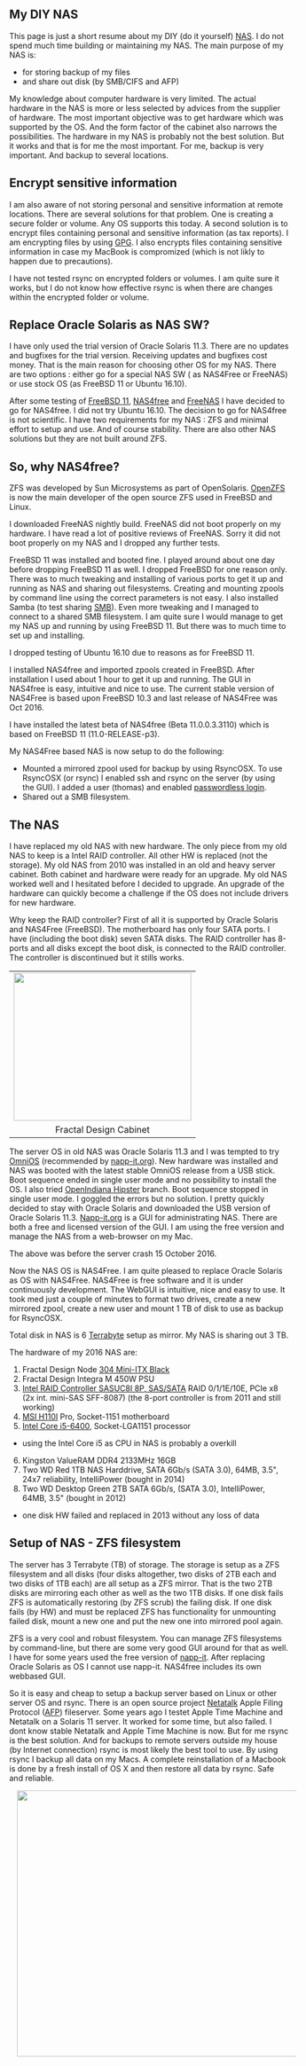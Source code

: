 ## My DIY NAS

This page is just a short resume about my DIY (do it yourself) [NAS](https://en.wikipedia.org/wiki/Network-attached_storage). I do not spend much time building or maintaining my NAS. The main purpose of my NAS is:

- for storing backup of my files
- and share out disk (by SMB/CIFS and AFP)

My knowledge about computer hardware is very limited. The actual hardware in the NAS is more or less selected by advices from the supplier of hardware. The most important objective was to get hardware which was supported by the OS. And the form factor of the cabinet also narrows the possibilities. The hardware in my NAS is probably not the best solution. But it works and that is for me the most important. For me, backup is very important. And backup to several locations.


## Encrypt sensitive information

I am also aware of not storing personal and sensitive information at remote locations. There are several solutions for that problem. One is creating a secure folder or volume. Any OS supports this today. A second solution is to encrypt files containing personal and sensitive information (as tax reports). I am encrypting files by using [GPG](https://en.wikipedia.org/wiki/GNU_Privacy_Guard). I also encrypts files containing sensitive information in case my MacBook is compromized (which is not likly to happen due to precautions).

I have not tested rsync on encrypted folders or volumes. I am quite sure it works, but I do not know how effective rsync is when there are changes within the encrypted folder or volume.


## Replace Oracle Solaris as NAS SW?

I have only used the trial version of Oracle Solaris 11.3\. There are no updates and bugfixes for the trial version. Receiving updates and bugfixes cost money. That is the main reason for choosing other OS for my NAS. There are two options : either go for a special NAS SW ( as NAS4Free or FreeNAS) or use stock OS (as FreeBSD 11 or Ubuntu 16.10).

After some testing of [FreeBSD 11](https://www.freebsd.org/), [NAS4free](http://www.nas4free.org/) and [FreeNAS](http://www.freenas.org/) I have decided to go for NAS4free. I did not try Ubuntu 16.10\. The decision to go for NAS4free is not scientific. I have two requirements for my NAS : ZFS and minimal effort to setup and use. And of course stability. There are also other NAS solutions but they are not built around ZFS.


## So, why NAS4free?

ZFS was developed by Sun Microsystems as part of OpenSolaris. [OpenZFS](http://open-zfs.org/wiki/Main_Page) is now the main developer of the open source ZFS used in FreeBSD and Linux.

I downloaded FreeNAS nightly build. FreeNAS did not boot properly on my hardware. I have read a lot of positive reviews of FreeNAS. Sorry it did not boot properly on my NAS and I dropped any further tests.

FreeBSD 11 was installed and booted fine. I played around about one day before dropping FreeBSD 11 as well. I dropped FreeBSD for one reason only. There was to much tweaking and installing of various ports to get it up and running as NAS and sharing out filesystems. Creating and mounting zpools by command line using the correct parameters is not easy. I also installed Samba (to test sharing [SMB](https://en.wikipedia.org/wiki/Server_Message_Block)). Even more tweaking and I managed to connect to a shared SMB filesystem. I am quite sure I would manage to get my NAS up and running by using FreeBSD 11\. But there was to much time to set up and installing.

I dropped testing of Ubuntu 16.10 due to reasons as for FreeBSD 11.

I installed NAS4free and imported zpools created in FreeBSD. After installation I used about 1 hour to get it up and running. The GUI in NAS4free is easy, intuitive and nice to use. The current stable version of NAS4Free is based upon FreeBSD 10.3 and last release of NAS4Free was Oct 2016.

I have installed the latest beta of NAS4free (Beta 11.0.0.3.3110) which is based on FreeBSD 11 (11.0-RELEASE-p3).

My NAS4Free based NAS is now setup to do the following:

- Mounted a mirrored zpool used for backup by using RsyncOSX. To use RsyncOSX (or rsync) I enabled ssh and rsync on the server (by using the GUI). I added a user (thomas) and enabled [passwordless login](https://github.com/rsyncOSX/Documentation/blob/master/PasswordlessLogin.md).
- Shared out a SMB filesystem.


## The NAS

I have replaced my old NAS with new hardware. The only piece from my old NAS to keep is a Intel RAID controller. All other HW is replaced (not the storage). My old NAS from 2010 was installed in an old and heavy server cabinet. Both cabinet and hardware were ready for an upgrade. My old NAS worked well and I hesitated before I decided to upgrade. An upgrade of the hardware can quickly become a challenge if the OS does not include drivers for new hardware.

Why keep the RAID controller? First of all it is supported by Oracle Solaris and NAS4Free (FreeBSD). The motherboard has only four SATA ports. I have (including the boot disk) seven SATA disks. The RAID controller has 8-ports and all disks except the boot disk, is connected to the RAID controller. The controller is discontinued but it stills works.

<table align="center" cellpadding="0" cellspacing="0" class="tr-caption-container" style="margin-left: auto; margin-right: auto; text-align: center;"><tbody>
<tr><td style="text-align: center;"><a href="https://3.bp.blogspot.com/-BWVk5GOBXiU/V4Cv0O6GoVI/AAAAAAAALqk/I233yb6_lPIYsPK2BjX1ajNSupJLAvfQQCLcB/s1600/Small%2B%25281%2Bof%2B12%2529.jpg" imageanchor="1" style="margin-left: auto; margin-right: auto;"><img border="0" height="267" src="https://3.bp.blogspot.com/-BWVk5GOBXiU/V4Cv0O6GoVI/AAAAAAAALqk/I233yb6_lPIYsPK2BjX1ajNSupJLAvfQQCLcB/s320/Small%2B%25281%2Bof%2B12%2529.jpg" width="320" /></a></td></tr>
<tr><td class="tr-caption" style="text-align: center;">Fractal Design Cabinet</td></tr>
</tbody></table>

The server OS in old NAS was Oracle Solaris 11.3 and I was tempted to try [OmniOS](https://omnios.omniti.com/) (recommended by [napp-it.org](http://napp-it.org/)). New hardware was installed and NAS was booted with the latest stable OmniOS release from a USB stick. Boot sequence ended in single user mode and no possibility to install the OS. I also tried [OpenIndiana Hipster](http://www.openindiana.org/) branch. Boot sequence stopped in single user mode. I goggled the errors but no solution. I pretty quickly decided to stay with Oracle Solaris and downloaded the USB version of Oracle Solaris 11.3\. [Napp-it.org](http://napp-it.org/) is a GUI for administrating NAS. There are both a free and licensed version of the GUI. I am using the free version and manage the NAS from a web-browser on my Mac.

The above was before the server crash 15 October 2016.

Now the NAS OS is NAS4Free. I am quite pleased to replace Oracle Solaris as OS with NAS4Free. NAS4Free is free software and it is under continuously development. The WebGUI is intuitive, nice and easy to use. It took med just a couple of minutes to format two drives, create a new mirrored zpool, create a new user and mount 1 TB of disk to use as backup for RsyncOSX.

Total disk in NAS is 6 [Terrabyte](https://en.wikipedia.org/wiki/Terabyte) setup as mirror. My NAS is sharing out 3 TB.

The hardware of my 2016 NAS are:

1.  Fractal Design Node [304 Mini-ITX Black](http://www.fractal-design.com/home/product/cases/node-series/node-304-black)
2.  Fractal Design Integra M 450W PSU
3.  [Intel RAID Controller SASUC8I 8P, SAS/SATA](http://www.newegg.com/Product/Product.aspx?Item=N82E16816117157) RAID 0/1/1E/10E, PCIe x8 (2x int. mini-SAS SFF-8087) (the 8-port controller is from 2011 and still working)
4.  [MSI H110I](https://www.msi.com/Motherboard/H110I-PRO.html#hero-overview) Pro, Socket-1151 motherboard
5.  [Intel Core i5-6400](http://ark.intel.com/products/88185/Intel-Core-i5-6400-Processor-6M-Cache-up-to-3_30-GHz), Socket-LGA1151 processor
  - using the Intel Core i5 as CPU in NAS is probably a overkill
6.  Kingston ValueRAM DDR4 2133MHz 16GB
7.  Two WD Red 1TB NAS Harddrive, SATA 6Gb/s (SATA 3.0), 64MB, 3.5", 24x7 reliability, IntelliPower (bought in 2014)
8.  Two WD Desktop Green 2TB SATA 6Gb/s, (SATA 3.0), IntelliPower, 64MB, 3.5" (bought in 2012)
  - one disk HW failed and replaced in 2013 without any loss of data


## Setup of NAS - ZFS filesystem

The server has 3 Terrabyte (TB) of storage. The storage is setup as a ZFS filesystem and all disks (four disks altogether, two disks of 2TB each and two disks of 1TB each) are all setup as a ZFS mirror. That is the two 2TB disks are mirroring each other as well as the two 1TB disks. If one disk fails ZFS is automatically restoring (by ZFS scrub) the failing disk. If one disk fails (by HW) and must be replaced ZFS has functionality for unmounting failed disk, mount a new one and put the new one into mirrored pool again.

ZFS is a very cool and robust filesystem. You can manage ZFS filesystems by command-line, but there are some very good GUI around for that as well. I have for some years used the free version of [napp-it](http://napp-it.org/). After replacing Oracle Solaris as OS I cannot use napp-it. NAS4free includes its own webbased GUI.

So it is easy and cheap to setup a backup server based on Linux or other server OS and rsync. There is an open source project [Netatalk](http://netatalk.sourceforge.net/) Apple Filing Protocol ([AFP](https://en.wikipedia.org/wiki/Apple_Filing_Protocol)) fileserver. Some years ago I testet Apple Time Machine and Netatalk on a Solaris 11 server. It worked for some time, but also failed. I dont know stable Netatalk and Apple Time Machine is now. But for me rsync is the best solution. And for backups to remote servers outside my house (by Internet connection) rsync is most likely the best tool to use. By using rsync I backup all data on my Macs. A complete reinstallation of a Macbook is done by a fresh install of OS X and then restore all data by rsync. Safe and reliable.

<div class="separator" style="clear: both; text-align: center;">
<a href="https://1.bp.blogspot.com/-HXJd4gxFSv4/V5296rU5ogI/AAAAAAAALwA/bcWuJ8nnipISjDrFeuCLCI7Xoo9EguS2gCLcB/s1600/WhatIsRsyncOSX.001.jpeg" imageanchor="1" style="margin-left: 1em; margin-right: 1em;"><img border="0" height="480" src="https://1.bp.blogspot.com/-HXJd4gxFSv4/V5296rU5ogI/AAAAAAAALwA/bcWuJ8nnipISjDrFeuCLCI7Xoo9EguS2gCLcB/s640/WhatIsRsyncOSX.001.jpeg" width="640" /></a>
